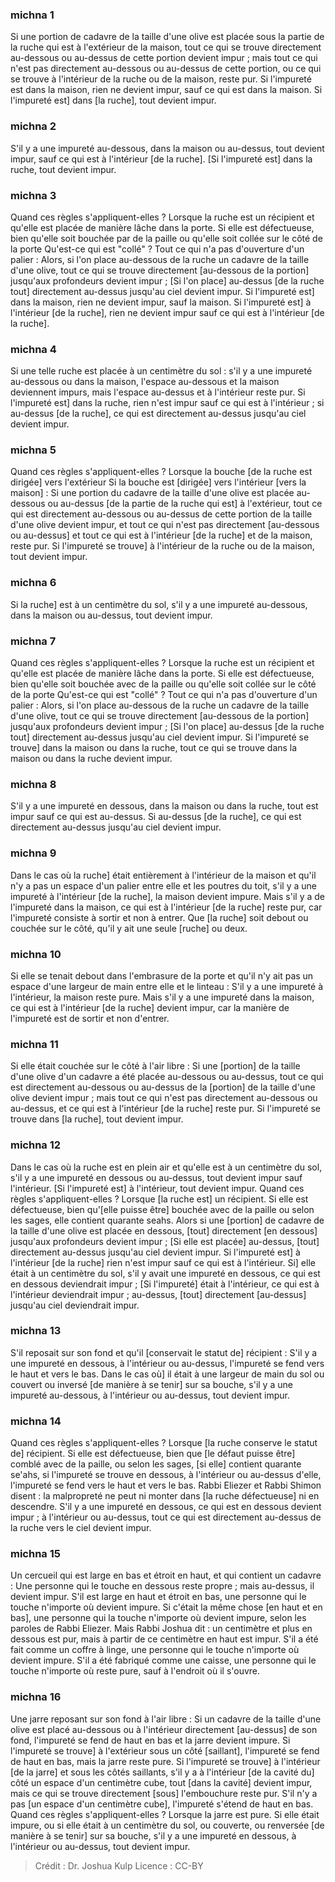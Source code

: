 
### michna 1
Si une portion de cadavre de la taille d'une olive est placée sous la partie de la ruche qui est à l'extérieur de la maison, tout ce qui se trouve directement au-dessous ou au-dessus de cette portion devient impur ; mais tout ce qui n'est pas directement au-dessous ou au-dessus de cette portion, ou ce qui se trouve à l'intérieur de la ruche ou de la maison, reste pur. Si l'impureté est dans la maison, rien ne devient impur, sauf ce qui est dans la maison. Si l'impureté est] dans [la ruche], tout devient impur.

### michna 2
S'il y a une impureté au-dessous, dans la maison ou au-dessus, tout devient impur, sauf ce qui est à l'intérieur [de la ruche]. [Si l'impureté est] dans la ruche, tout devient impur.

### michna 3
Quand ces règles s'appliquent-elles ? Lorsque la ruche est un récipient et qu'elle est placée de manière lâche dans la porte. Si elle est défectueuse, bien qu'elle soit bouchée par de la paille ou qu'elle soit collée sur le côté de la porte Qu'est-ce qui est "collé" ? Tout ce qui n'a pas d'ouverture d'un palier : Alors, si l'on place au-dessous de la ruche un cadavre de la taille d'une olive, tout ce qui se trouve directement [au-dessous de la portion] jusqu'aux profondeurs devient impur ; [Si l'on place] au-dessus [de la ruche tout] directement au-dessus jusqu'au ciel devient impur. Si l'impureté est] dans la maison, rien ne devient impur, sauf la maison. Si l'impureté est] à l'intérieur [de la ruche], rien ne devient impur sauf ce qui est à l'intérieur [de la ruche].

### michna 4
Si une telle ruche est placée à un centimètre du sol : s'il y a une impureté au-dessous ou dans la maison, l'espace au-dessous et la maison deviennent impurs, mais l'espace au-dessus et à l'intérieur reste pur. Si l'impureté est] dans la ruche, rien n'est impur sauf ce qui est à l'intérieur ; si au-dessus [de la ruche], ce qui est directement au-dessus jusqu'au ciel devient impur.

### michna 5
Quand ces règles s'appliquent-elles ? Lorsque la bouche [de la ruche est dirigée] vers l'extérieur Si la bouche est [dirigée] vers l'intérieur [vers la maison] : Si une portion du cadavre de la taille d'une olive est placée au-dessous ou au-dessus [de la partie de la ruche qui est] à l'extérieur, tout ce qui est directement au-dessous ou au-dessus de cette portion de la taille d'une olive devient impur, et tout ce qui n'est pas directement [au-dessous ou au-dessus] et tout ce qui est à l'intérieur [de la ruche] et de la maison, reste pur. Si l'impureté se trouve] à l'intérieur de la ruche ou de la maison, tout devient impur.

### michna 6
Si la ruche] est à un centimètre du sol, s'il y a une impureté au-dessous, dans la maison ou au-dessus, tout devient impur.

### michna 7
Quand ces règles s'appliquent-elles ? Lorsque la ruche est un récipient et qu'elle est placée de manière lâche dans la porte. Si elle est défectueuse, bien qu'elle soit bouchée avec de la paille ou qu'elle soit collée sur le côté de la porte Qu'est-ce qui est "collé" ? Tout ce qui n'a pas d'ouverture d'un palier : Alors, si l'on place au-dessous de la ruche un cadavre de la taille d'une olive, tout ce qui se trouve directement [au-dessous de la portion] jusqu'aux profondeurs devient impur ; [Si l'on place] au-dessus [de la ruche tout] directement au-dessus jusqu'au ciel devient impur. Si l'impureté se trouve] dans la maison ou dans la ruche, tout ce qui se trouve dans la maison ou dans la ruche devient impur.

### michna 8
S'il y a une impureté en dessous, dans la maison ou dans la ruche, tout est impur sauf ce qui est au-dessus. Si au-dessus [de la ruche], ce qui est directement au-dessus jusqu'au ciel devient impur.

### michna 9
Dans le cas où la ruche] était entièrement à l'intérieur de la maison et qu'il n'y a pas un espace d'un palier entre elle et les poutres du toit, s'il y a une impureté à l'intérieur [de la ruche], la maison devient impure. Mais s'il y a de l'impureté dans la maison, ce qui est à l'intérieur [de la ruche] reste pur, car l'impureté consiste à sortir et non à entrer. Que [la ruche] soit debout ou couchée sur le côté, qu'il y ait une seule [ruche] ou deux.

### michna 10
Si elle se tenait debout dans l'embrasure de la porte et qu'il n'y ait pas un espace d'une largeur de main entre elle et le linteau : S'il y a une impureté à l'intérieur, la maison reste pure. Mais s'il y a une impureté dans la maison, ce qui est à l'intérieur [de la ruche] devient impur, car la manière de l'impureté est de sortir et non d'entrer.

### michna 11
Si elle était couchée sur le côté à l'air libre : Si une [portion] de la taille d'une olive d'un cadavre a été placée au-dessous ou au-dessus, tout ce qui est directement au-dessous ou au-dessus de la [portion] de la taille d'une olive devient impur ; mais tout ce qui n'est pas directement au-dessous ou au-dessus, et ce qui est à l'intérieur [de la ruche] reste pur. Si l'impureté se trouve dans [la ruche], tout devient impur.

### michna 12
Dans le cas où la ruche est en plein air et qu'elle est à un centimètre du sol, s'il y a une impureté en dessous ou au-dessus, tout devient impur sauf l'intérieur. [Si l'impureté est] à l'intérieur, tout devient impur. Quand ces règles s'appliquent-elles ? Lorsque [la ruche est] un récipient. Si elle est défectueuse, bien qu'[elle puisse être] bouchée avec de la paille ou selon les sages, elle contient quarante seahs. Alors si une [portion] de cadavre de la taille d'une olive est placée en dessous, [tout] directement [en dessous] jusqu'aux profondeurs devient impur ; [Si elle est placée] au-dessus, [tout] directement au-dessus jusqu'au ciel devient impur. Si l'impureté est] à l'intérieur [de la ruche] rien n'est impur sauf ce qui est à l'intérieur. Si] elle était à un centimètre du sol, s'il y avait une impureté en dessous, ce qui est en dessous deviendrait impur ; [Si l'impureté] était à l'intérieur, ce qui est à l'intérieur deviendrait impur ; au-dessus, [tout] directement [au-dessus] jusqu'au ciel deviendrait impur.

### michna 13
S'il reposait sur son fond et qu'il [conservait le statut de] récipient : S'il y a une impureté en dessous, à l'intérieur ou au-dessus, l'impureté se fend vers le haut et vers le bas. Dans le cas où] il était à une largeur de main du sol ou couvert ou inversé [de manière à se tenir] sur sa bouche, s'il y a une impureté au-dessous, à l'intérieur ou au-dessus, tout devient impur.

### michna 14
Quand ces règles s'appliquent-elles ? Lorsque [la ruche conserve le statut de] récipient. Si elle est défectueuse, bien que [le défaut puisse être] comblé avec de la paille, ou selon les sages, [si elle] contient quarante se'ahs, si l'impureté se trouve en dessous, à l'intérieur ou au-dessus d'elle, l'impureté se fend vers le haut et vers le bas. Rabbi Eliezer et Rabbi Shimon disent : la malpropreté ne peut ni monter dans [la ruche défectueuse] ni en descendre. S'il y a une impureté en dessous, ce qui est en dessous devient impur ; à l'intérieur ou au-dessus, tout ce qui est directement au-dessus de la ruche vers le ciel devient impur.

### michna 15
Un cercueil qui est large en bas et étroit en haut, et qui contient un cadavre : Une personne qui le touche en dessous reste propre ; mais au-dessus, il devient impur. S'il est large en haut et étroit en bas, une personne qui le touche n'importe où devient impure. Si c'était la même chose [en haut et en bas], une personne qui la touche n'importe où devient impure, selon les paroles de Rabbi Eliezer. Mais Rabbi Joshua dit : un centimètre et plus en dessous est pur, mais à partir de ce centimètre en haut est impur. S'il a été fait comme un coffre à linge, une personne qui le touche n'importe où devient impure. S'il a été fabriqué comme une caisse, une personne qui le touche n'importe où reste pure, sauf à l'endroit où il s'ouvre.

### michna 16
Une jarre reposant sur son fond à l'air libre : Si un cadavre de la taille d'une olive est placé au-dessous ou à l'intérieur directement [au-dessus] de son fond, l'impureté se fend de haut en bas et la jarre devient impure. Si l'impureté se trouve] à l'extérieur sous un côté [saillant], l'impureté se fend de haut en bas, mais la jarre reste pure. Si l'impureté se trouve] à l'intérieur [de la jarre] et sous les côtés saillants, s'il y a à l'intérieur [de la cavité du] côté un espace d'un centimètre cube, tout [dans la cavité] devient impur, mais ce qui se trouve directement [sous] l'embouchure reste pur. S'il n'y a pas [un espace d'un centimètre cube], l'impureté s'étend de haut en bas. Quand ces règles s'appliquent-elles ? Lorsque la jarre est pure. Si elle était impure, ou si elle était à un centimètre du sol, ou couverte, ou renversée [de manière à se tenir] sur sa bouche, s'il y a une impureté en dessous, à l'intérieur ou au-dessus, tout devient impur.

>Crédit : Dr. Joshua Kulp
>Licence : CC-BY